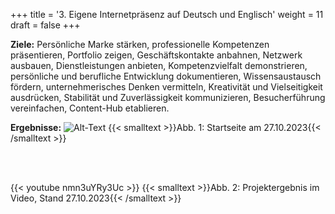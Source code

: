 +++
title = '3. Eigene Internetpräsenz auf Deutsch und Englisch'
weight = 11
draft = false
+++

**Ziele:** Persönliche Marke stärken, professionelle Kompetenzen präsentieren, Portfolio zeigen, Geschäftskontakte anbahnen, Netzwerk ausbauen, Dienstleistungen anbieten, Kompetenzvielfalt demonstrieren, persönliche und berufliche Entwicklung dokumentieren, Wissensaustausch fördern, unternehmerisches Denken vermitteln, Kreativität und Vielseitigkeit ausdrücken, Stabilität und Zuverlässigkeit kommunizieren, Besucherführung vereinfachen, Content-Hub etablieren. 

**Ergebnisse:**
![Alt-Text](/img/p3.1.jpg)
{{< smalltext >}}Abb. 1: Startseite am 27.10.2023{{< /smalltext >}}

</br></br>  


{{< youtube nmn3uYRy3Uc >}}
{{< smalltext >}}Abb. 2: Projektergebnis im Video, Stand 27.10.2023{{< /smalltext >}}

